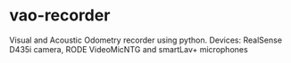 # vao-recorder
Visual and Acoustic Odometry recorder using python. Devices: RealSense D435i camera, RODE VideoMicNTG and smartLav+ microphones
